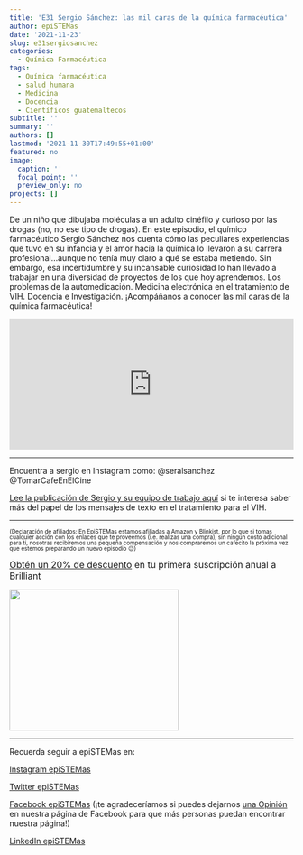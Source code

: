 ```yaml
---
title: 'E31 Sergio Sánchez: las mil caras de la química farmacéutica'
author: epiSTEMas
date: '2021-11-23'
slug: e31sergiosanchez
categories:
  - Química Farmacéutica
tags:
  - Química farmacéutica
  - salud humana
  - Medicina
  - Docencia
  - Científicos guatemaltecos
subtitle: ''
summary: ''
authors: []
lastmod: '2021-11-30T17:49:55+01:00'
featured: no
image:
  caption: ''
  focal_point: ''
  preview_only: no
projects: []
---
```


De un niño que dibujaba moléculas a un adulto cinéfilo y curioso por las drogas (no, no ese tipo de drogas). En este episodio, el químico farmacéutico Sergio Sánchez nos cuenta cómo las peculiares experiencias que tuvo en su infancia y el amor hacia la química lo llevaron a su carrera profesional…aunque no tenía muy claro a qué se estaba metiendo. Sin embargo, esa incertidumbre y su incansable curiosidad lo han llevado a trabajar en una diversidad de proyectos de los que hoy aprendemos. Los problemas de la automedicación. Medicina electrónica en el tratamiento de VIH. Docencia e Investigación. ¡Acompáñanos a conocer las mil caras de la química farmacéutica!

<iframe src="https://open.spotify.com/embed/episode/3n5tFFU4sohp3nhov5u7AK?utm_source=generator" width="100%" height="232" frameBorder="0" allowfullscreen="" allow="autoplay; clipboard-write; encrypted-media; fullscreen; picture-in-picture"></iframe>

- - - - -

Encuentra a sergio en Instagram como: 
@seralsanchez
@TomarCafeEnElCine

[Lee la publicación de Sergio y su equipo de trabajo aquí](https://www.ncbi.nlm.nih.gov/pmc/articles/PMC7969223/) si te interesa saber más del papel de los mensajes de texto en el tratamiento para el VIH.

- - - - -


<font size = 1.5> <p style = "line-height:1"> 
(Declaración de afiliados: En EpiSTEMas estamos afiliadas a Amazon y Blinkist, por lo que si tomas cualquier acción con los enlaces que te proveemos (i.e. realizas una compra), sin ningún costo adicional para tí, nosotras recibiremos una pequeña compensación y nos compraremos un cafecito la próxima vez que estemos preparando un nuevo episodio 😉) 
</font> </p>

<font size="3"> 

[Obtén un 20% de descuento](https://brilliant.sjv.io/c/2994553/1003358/12858?subId1=EpiSTEMas&u=http%3A%2F%2Fbrilliant.org%2Fimpactnetwork%2F) en tu primera suscripción anual a Brilliant </font>


<a href="https://brilliant.sjv.io/c/2994553/1003364/12858?subId1=epiSTEMas&u=http%3A%2F%2Fbrilliant.org%2Fimpactnetwork%2F%3Firclickid%3D%7Bclickid%7D%26utm_medium%3Daffiliates%26utm_campaign%3D%7Birpid%7D%26utm_source%3D%7Bmp_value1%7D%26utm_content%3D%7Btimestamp%7D_%7Biradtype%7D_%7Biradname%7D%26utm_term%3D%7Bmp_value2%7D" target="_top" id="1003364"><img src="//a.impactradius-go.com/display-ad/12858-1003364" border="0" alt="" width="300" height="250"/></a><img height="0" width="0" src="https://imp.pxf.io/i/2994553/1003364/12858?subId1=epiSTEMas" style="position:absolute;visibility:hidden;" border="1" />


- - - - -

Recuerda seguir a epiSTEMas en:

[Instagram epiSTEMas](https://www.instagram.com/epistemas/)  

[Twitter epiSTEMas](https://twitter.com/epiSTEMas_Pod)

[Facebook epiSTEMas](https://www.facebook.com/epiSTEMasPod) (¡te agradeceríamos si puedes dejarnos [una Opinión](https://www.facebook.com/epiSTEMasPod/reviews/) en nuestra página de Facebook para que más personas puedan encontrar nuestra página!)

[LinkedIn epiSTEMas](https://www.linkedin.com/company/epistemas-podcast/)

